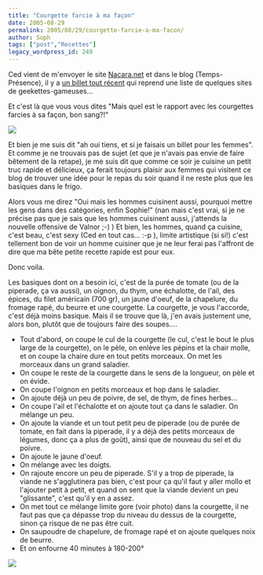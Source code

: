 ```yaml
---
title: "Courgette farcie à ma façon"
date: 2005-08-29
permalink: 2005/08/29/courgette-farcie-a-ma-facon/
author: Soph
tags: ["post","Recettes"]
legacy_wordpress_id: 249
---
```


Ced vient de m'envoyer le site [Nacara.net](http://www.nacara.net/) et dans le blog (Temps-Présence), il y a [un billet tout récent](http://www.nacara.net/weblog/index.php?2005/08/29/193-girl-gamers) qui reprend une liste de quelques sites de geekettes-gameuses...

Et c'est là que vous vous dites "Mais quel est le rapport avec les courgettes farcies à sa façon, bon sang?!"

<img src="https://64k.be/wp-content/uploads/2006/courgette.jpg" />

<!-- excerpt -->

Et bien je me suis dit "ah oui tiens, et si je faisais un billet pour les femmes". Et comme je ne trouvais pas de sujet (et que je n'avais pas envie de faire bêtement de la retape), je me suis dit que comme ce soir je cuisine un petit truc rapide et délicieux, ça ferait toujours plaisir aux femmes qui visitent ce blog de trouver une idée pour le repas du soir quand il ne reste plus que les basiques dans le frigo.

Alors vous me direz "Oui mais les hommes cuisinent aussi, pourquoi mettre les gens dans des catégories, enfin Sophie!" (nan mais c'est vrai, si je ne précise pas que je sais que les hommes cuisinent aussi, j'attends la nouvelle offensive de Valnor ;-) ) Et bien, les hommes, quand ça cuisine, c'est beau, c'est sexy (Ced en tout cas... :-p ),  limite artistique (si si!) c'est tellement bon de voir un homme cuisiner que je ne leur ferai pas l'affront de dire que ma bête petite recette rapide est pour eux.

Donc voila.

Les basiques dont on a besoin ici, c'est de la purée de tomate (ou de la piperade, ça va aussi), un oignon, du thym, une échalotte, de l'ail, des épices, du filet américain (700 gr), un jaune d'oeuf, de la chapelure, du fromage rapé, du beurre et une courgette. La courgette, je vous l'accorde, c'est déjà moins basique. Mais il se trouve que là, j'en avais justement une, alors bon, plutôt que de toujours faire des soupes....
<ul>
	<li>Tout d'abord, on coupe le cul de la courgette (le cul, c'est le bout le plus large de la courgette), on le pèle, on enlève les pépins et la chair molle, et on coupe la chaire dure en tout petits morceaux. On met les morceaux dans un grand saladier.</li>
	<li>On coupe le reste de la courgette dans le sens de la longueur, on pèle et on évide.</li>
	<li>On coupe l'oignon en petits morceaux et hop dans le saladier.</li>
	<li>On ajoute déjà un peu de poivre, de sel, de thym, de fines herbes...</li>
	<li>On coupe l'ail et l'échalotte et on ajoute tout ça dans le saladier. On mélange un peu.</li>
	<li>On ajoute la viande et un tout petit peu de piperade (ou de purée de tomate, en fait dans la piperade, il y a déjà des petits morceaux de légumes, donc ça a plus de goût), ainsi que de nouveau du sel et du poivre.</li>
	<li>On ajoute le jaune d'oeuf.</li>
	<li>On mélange avec les doigts.</li>
	<li>On rajoute encore un peu de piperade. S'il y a trop de piperade, la viande ne s'agglutinera pas bien, c'est pour ça qu'il faut y aller mollo et l'ajouter petit à petit, et quand on sent que la viande devient un peu "glissante", c'est qu'il y en a assez.</li>
	<li>On met tout ce mélange limite gore (voir photo) dans la courgette, il ne faut pas que ça dépasse trop du niveau du dessus de la courgette, sinon ça risque de ne pas être cuit.</li>
	<li>On saupoudre de chapelure, de fromage rapé et on ajoute quelques noix de beurre.</li>
	<li>Et on enfourne 40 minutes à 180-200°</li>
</ul>
<img src="https://64k.be/wp-content/uploads/2006/farce-courgette.jpg" />
